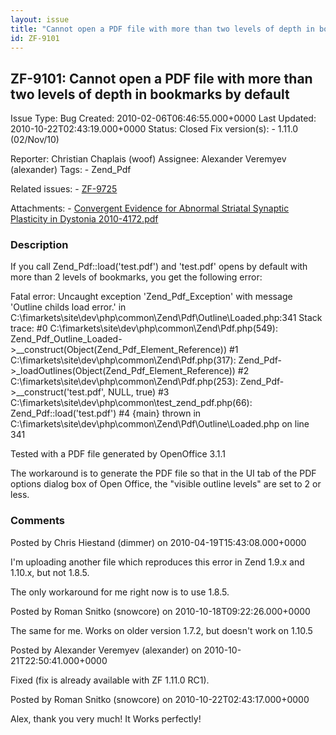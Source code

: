 ```yaml
---
layout: issue
title: "Cannot open a PDF file with more than two levels of depth in bookmarks by default"
id: ZF-9101
---
```


ZF-9101: Cannot open a PDF file with more than two levels of depth in bookmarks by default
------------------------------------------------------------------------------------------

 Issue Type: Bug Created: 2010-02-06T06:46:55.000+0000 Last Updated: 2010-10-22T02:43:19.000+0000 Status: Closed Fix version(s): - 1.11.0 (02/Nov/10)
 
 Reporter:  Christian Chaplais (woof)  Assignee:  Alexander Veremyev (alexander)  Tags: - Zend\_Pdf
 
 Related issues: - [ZF-9725](/issues/browse/ZF-9725)
 
 Attachments: - [Convergent Evidence for Abnormal Striatal Synaptic Plasticity in Dystonia 2010-4172.pdf](/issues/secure/attachment/13016/Convergent+Evidence+for+Abnormal+Striatal+Synaptic+Plasticity+in+Dystonia+2010-4172.pdf)
 
### Description

If you call Zend\_Pdf::load('test.pdf') and 'test.pdf' opens by default with more than 2 levels of bookmarks, you get the following error:

Fatal error: Uncaught exception 'Zend\_Pdf\_Exception' with message 'Outline childs load error.' in C:\\fimarkets\\site\\dev\\php\\common\\Zend\\Pdf\\Outline\\Loaded.php:341 Stack trace: #0 C:\\fimarkets\\site\\dev\\php\\common\\Zend\\Pdf.php(549): Zend\_Pdf\_Outline\_Loaded->\_\_construct(Object(Zend\_Pdf\_Element\_Reference)) #1 C:\\fimarkets\\site\\dev\\php\\common\\Zend\\Pdf.php(317): Zend\_Pdf->\_loadOutlines(Object(Zend\_Pdf\_Element\_Reference)) #2 C:\\fimarkets\\site\\dev\\php\\common\\Zend\\Pdf.php(253): Zend\_Pdf->\_\_construct('test.pdf', NULL, true) #3 C:\\fimarkets\\site\\dev\\php\\common\\test\_zend\_pdf.php(66): Zend\_Pdf::load('test.pdf') #4 {main} thrown in C:\\fimarkets\\site\\dev\\php\\common\\Zend\\Pdf\\Outline\\Loaded.php on line 341

Tested with a PDF file generated by OpenOffice 3.1.1

The workaround is to generate the PDF file so that in the UI tab of the PDF options dialog box of Open Office, the "visible outline levels" are set to 2 or less.

 

 

### Comments

Posted by Chris Hiestand (dimmer) on 2010-04-19T15:43:08.000+0000

I'm uploading another file which reproduces this error in Zend 1.9.x and 1.10.x, but not 1.8.5.

The only workaround for me right now is to use 1.8.5.

 

 

Posted by Roman Snitko (snowcore) on 2010-10-18T09:22:26.000+0000

The same for me. Works on older version 1.7.2, but doesn't work on 1.10.5

 

 

Posted by Alexander Veremyev (alexander) on 2010-10-21T22:50:41.000+0000

Fixed (fix is already available with ZF 1.11.0 RC1).

 

 

Posted by Roman Snitko (snowcore) on 2010-10-22T02:43:17.000+0000

Alex, thank you very much! It Works perfectly!

 

 